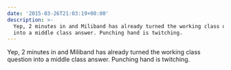 ```yaml
---
date: '2015-03-26T21:03:19+00:00'
description: >-
  Yep, 2 minutes in and Miliband has already turned the working class question
  into a middle class answer. Punching hand is twitching.
---
```

Yep, 2 minutes in and Miliband has already turned the working class question into a middle class answer. Punching hand is twitching.
